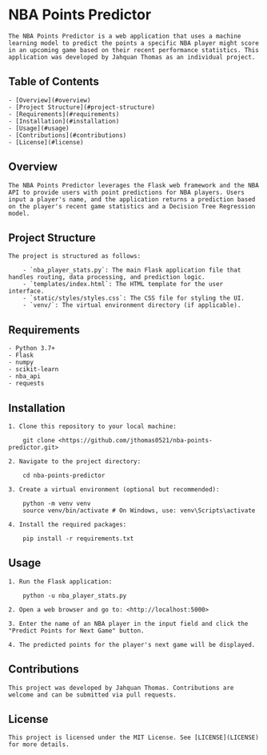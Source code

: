 # NBA Points Predictor

    The NBA Points Predictor is a web application that uses a machine learning model to predict the points a specific NBA player might score in an upcoming game based on their recent performance statistics. This application was developed by Jahquan Thomas as an individual project.

## Table of Contents

    - [Overview](#overview)
    - [Project Structure](#project-structure)
    - [Requirements](#requirements)
    - [Installation](#installation)
    - [Usage](#usage)
    - [Contributions](#contributions)
    - [License](#license)

## Overview

    The NBA Points Predictor leverages the Flask web framework and the NBA API to provide users with point predictions for NBA players. Users input a player's name, and the application returns a prediction based on the player's recent game statistics and a Decision Tree Regression model.

## Project Structure

    The project is structured as follows:

        - `nba_player_stats.py`: The main Flask application file that handles routing, data processing, and prediction logic.
        - `templates/index.html`: The HTML template for the user interface.
        - `static/styles/styles.css`: The CSS file for styling the UI.
        - `venv/`: The virtual environment directory (if applicable).

## Requirements

    - Python 3.7+
    - Flask
    - numpy
    - scikit-learn
    - nba_api
    - requests

## Installation

    1. Clone this repository to your local machine:

        git clone <https://github.com/jthomas0521/nba-points-predictor.git>

    2. Navigate to the project directory:

        cd nba-points-predictor

    3. Create a virtual environment (optional but recommended):

        python -m venv venv
        source venv/bin/activate # On Windows, use: venv\Scripts\activate

    4. Install the required packages:

        pip install -r requirements.txt

## Usage

    1. Run the Flask application:

        python -u nba_player_stats.py

    2. Open a web browser and go to: <http://localhost:5000>

    3. Enter the name of an NBA player in the input field and click the "Predict Points for Next Game" button.

    4. The predicted points for the player's next game will be displayed.

## Contributions

    This project was developed by Jahquan Thomas. Contributions are welcome and can be submitted via pull requests.

## License

    This project is licensed under the MIT License. See [LICENSE](LICENSE) for more details.
